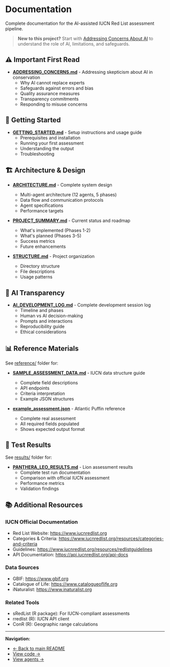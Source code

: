 # Documentation

Complete documentation for the AI-assisted IUCN Red List assessment pipeline.

> **New to this project?** Start with [Addressing Concerns About AI](ADDRESSING_CONCERNS.md) to understand the role of AI, limitations, and safeguards.

## ⚠️ Important First Read

- **[ADDRESSING_CONCERNS.md](ADDRESSING_CONCERNS.md)** - Addressing skepticism about AI in conservation
  - Why AI cannot replace experts
  - Safeguards against errors and bias
  - Quality assurance measures
  - Transparency commitments
  - Responding to misuse concerns

## 📖 Getting Started

- **[GETTING_STARTED.md](GETTING_STARTED.md)** - Setup instructions and usage guide
  - Prerequisites and installation
  - Running your first assessment
  - Understanding the output
  - Troubleshooting

## 🏗️ Architecture & Design

- **[ARCHITECTURE.md](ARCHITECTURE.md)** - Complete system design
  - Multi-agent architecture (12 agents, 5 phases)
  - Data flow and communication protocols
  - Agent specifications
  - Performance targets

- **[PROJECT_SUMMARY.md](PROJECT_SUMMARY.md)** - Current status and roadmap
  - What's implemented (Phases 1-2)
  - What's planned (Phases 3-5)
  - Success metrics
  - Future enhancements

- **[STRUCTURE.md](STRUCTURE.md)** - Project organization
  - Directory structure
  - File descriptions
  - Usage patterns

## 🤖 AI Transparency

- **[AI_DEVELOPMENT_LOG.md](AI_DEVELOPMENT_LOG.md)** - Complete development session log
  - Timeline and phases
  - Human vs AI decision-making
  - Prompts and interactions
  - Reproducibility guide
  - Ethical considerations

## 📊 Reference Materials

See [reference/](reference/) folder for:
- **[SAMPLE_ASSESSMENT_DATA.md](reference/SAMPLE_ASSESSMENT_DATA.md)** - IUCN data structure guide
  - Complete field descriptions
  - API endpoints
  - Criteria interpretation
  - Example JSON structures

- **[example_assessment.json](reference/example_assessment.json)** - Atlantic Puffin reference
  - Complete real assessment
  - All required fields populated
  - Shows expected output format

## 🧪 Test Results

See [results/](results/) folder for:
- **[PANTHERA_LEO_RESULTS.md](results/PANTHERA_LEO_RESULTS.md)** - Lion assessment results
  - Complete test run documentation
  - Comparison with official IUCN assessment
  - Performance metrics
  - Validation findings

## 📚 Additional Resources

### IUCN Official Documentation
- Red List Website: https://www.iucnredlist.org
- Categories & Criteria: https://www.iucnredlist.org/resources/categories-and-criteria
- Guidelines: https://www.iucnredlist.org/resources/redlistguidelines
- API Documentation: https://api.iucnredlist.org/api-docs

### Data Sources
- GBIF: https://www.gbif.org
- Catalogue of Life: https://www.catalogueoflife.org
- iNaturalist: https://www.inaturalist.org

### Related Tools
- sRedList (R package): For IUCN-compliant assessments
- rredlist (R): IUCN API client
- ConR (R): Geographic range calculations

---

**Navigation:**
- [← Back to main README](../README.md)
- [View code →](../scripts/)
- [View agents →](../.claude/agents/)
